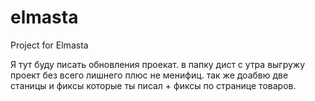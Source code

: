 # elmasta
Project for Elmasta

Я  тут буду писать обновления проекат.
в папку дист с утра выгружу проект без всего лишнего плюс не менифиц. так же доабвю две станицы и фиксы которые 
ты писал + фиксы по странице товаров.

